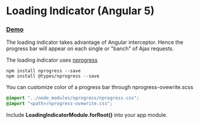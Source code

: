 # Loading Indicator (Angular 5)

### [Demo](https://salev.github.io/angular/slv-loading-indicator/)

The loading indicator takes advantage of Angular interceptor.
Hence the progress bar will appear on each single or "banch" of Ajax requests.

The loading indicator uses [nprogress](https://www.npmjs.com/package/nprogress)

```shell
npm install nprogress --save
npm install @types/nprogress --save
```

You can customize color of a progress bar through nprogress-ovewrite.scss
```css
@import "../node_modules/nprogress/nprogress.css";
@import "<path>/nprogress-ovewrite.css";
```

Include __LoadingIndicatorModule.forRoot()__ into your app module.
